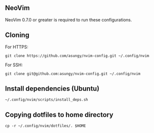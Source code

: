## NeoVim
NeoVim 0.7.0 or greater is required to run these configurations.

## Cloning

For HTTPS:
```
git clone https://github.com/asungy/nvim-config.git ~/.config/nvim
```

For SSH:
```
git clone git@github.com:asungy/nvim-config.git ~/.config/nvim
```

## Install dependencies (Ubuntu)
```
~/.config/nvim/scripts/install_deps.sh
```

## Copying dotfiles to home directory
```
cp -r ~/.config/nvim/dotfiles/. $HOME
```
